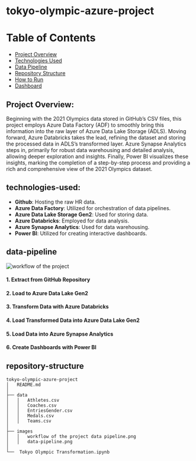# tokyo-olympic-azure-project
# Table of Contents

- [Project Overview](#project-overview)
- [Technologies Used](#technologies-used)
- [Data Pipeline](#data-pipeline)
- [Repository Structure](#repository-structure)
- [How to Run](#how-to-run) 
- [Dashboard](#dashboard)
##  Project Overview:
Beginning with the 2021 Olympics data stored in GitHub’s CSV files, this project employs Azure Data Factory (ADF) to smoothly bring this information into the raw layer of Azure Data Lake Storage (ADLS). Moving forward, Azure Databricks takes the lead, refining the dataset and storing the processed data in ADLS’s transformed layer. Azure Synapse Analytics steps in, primarily for robust data warehousing and detailed analysis, allowing deeper exploration and insights. Finally, Power BI visualizes these insights, marking the completion of a step-by-step process and providing a rich and comprehensive view of the 2021 Olympics dataset.


##  technologies-used:
- **Github**: Hosting the raw HR data.
- **Azure Data Factory**: Utilized for orchestration of data pipelines.
- **Azure Data Lake Storage Gen2**: Used for storing data.
- **Azure Databricks**: Employed for data analysis.
- **Azure Synapse Analytics**: Used for data warehousing.
- **Power BI**: Utilized for creating interactive dashboards.
  
## data-pipeline

  ![workflow of the project](https://github.com/Samiha128/tokyo-olympic-azure-project/assets/120471620/67fae82a-f2fc-443e-84eb-cbd170c70663)
  
####  1. Extract from GitHub Repository
####  2. Load to Azure Data Lake Gen2
####  3. Transform Data with Azure Databricks
####  4. Load Transformed Data into Azure Data Lake Gen2
####  5. Load Data into Azure Synapse Analytics
####  6. Create Dashboards with Power BI

## repository-structure


```
tokyo-olympic-azure-project
│   README.md
│
├── data
│   │   Athletes.csv
│   │   Coaches.csv
│   │   EntriesGender.csv
│   │   Medals.csv
│   │   Teams.csv
│
├── images
│   │   workflow of the project data pipeline.png
│   │   data-pipeline.png
│
└──  Tokyo Olympic Transformation.ipynb
```

       






